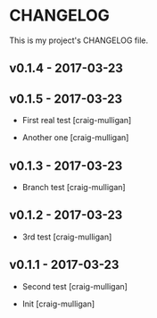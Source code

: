 CHANGELOG
=========

This is my project's CHANGELOG file.

## v0.1.4 - 2017-03-23

## v0.1.5 - 2017-03-23

* First real test [craig-mulligan]

* Another one [craig-mulligan]

## v0.1.3 - 2017-03-23

* Branch test [craig-mulligan]

## v0.1.2 - 2017-03-23

* 3rd test [craig-mulligan]

## v0.1.1 - 2017-03-23

* Second test [craig-mulligan]

* Init [craig-mulligan]
